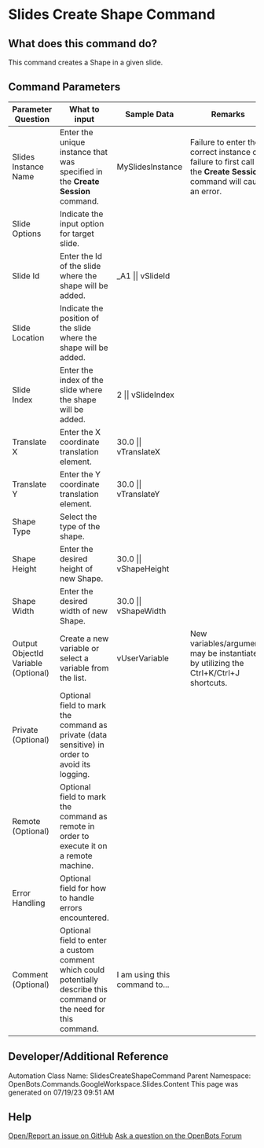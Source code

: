 <!--TITLE: Slides Create Shape Command -->
<!-- SUBTITLE: a command in the Google Workspace Commands\Slides\Content group. -->
# Slides Create Shape Command


## What does this command do?
This command creates a Shape in a given slide.


## Command Parameters
| Parameter Question   	| What to input  	|  Sample Data 	| Remarks  	|
| ---                    | ---               | ---           | ---       |
|Slides Instance Name|Enter the unique instance that was specified in the **Create Session** command.|MySlidesInstance|Failure to enter the correct instance or failure to first call the **Create Session** command will cause an error.|
|Slide Options|Indicate the input option for target slide.|||
|Slide Id|Enter the Id of the slide where the shape will be added.|_A1 \|\| vSlideId||
|Slide Location|Indicate the position of the slide where the shape will be added.|||
|Slide Index|Enter the index of the slide where the shape will be added.|2 \|\| vSlideIndex||
|Translate X|Enter the X coordinate translation element.|30.0 \|\| vTranslateX||
|Translate Y|Enter the Y coordinate translation element.|30.0 \|\| vTranslateY||
|Shape Type|Select the type of the shape.|||
|Shape Height|Enter the desired height of new Shape.|30.0 \|\| vShapeHeight||
|Shape Width|Enter the desired width of new Shape.|30.0 \|\| vShapeWidth||
|Output ObjectId Variable (Optional)|Create a new variable or select a variable from the list.|vUserVariable|New variables/arguments may be instantiated by utilizing the Ctrl+K/Ctrl+J shortcuts.|
|Private (Optional)|Optional field to mark the command as private (data sensitive) in order to avoid its logging.|||
|Remote (Optional)|Optional field to mark the command as remote in order to execute it on a remote machine.|||
|Error Handling|Optional field for how to handle errors encountered.|||
|Comment (Optional)|Optional field to enter a custom comment which could potentially describe this command or the need for this command.|I am using this command to...||


## Developer/Additional Reference
Automation Class Name: SlidesCreateShapeCommand
Parent Namespace: OpenBots.Commands.GoogleWorkspace.Slides.Content
This page was generated on 07/19/23 09:51 AM


## Help
[Open/Report an issue on GitHub](https://github.com/OpenBotsAI/OpenBots.Studio/issues/new)
[Ask a question on the OpenBots Forum](https://openbots.ai/forums/)
